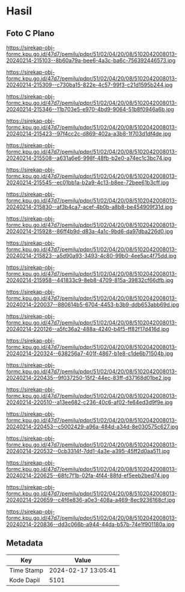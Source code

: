# Hasil

## Foto C Plano

https://sirekap-obj-formc.kpu.go.id/47d7/pemilu/pdpr/51/02/04/20/08/5102042008013-20240214-215103--8b60a79a-bee6-4a3c-ba6c-756392446573.jpg

https://sirekap-obj-formc.kpu.go.id/47d7/pemilu/pdpr/51/02/04/20/08/5102042008013-20240214-215309--c730ba15-822e-4c57-99f3-c21d1595b244.jpg

https://sirekap-obj-formc.kpu.go.id/47d7/pemilu/pdpr/51/02/04/20/08/5102042008013-20240214-215346--11b703e5-e970-4bd9-9064-51b8f0946a6b.jpg

https://sirekap-obj-formc.kpu.go.id/47d7/pemilu/pdpr/51/02/04/20/08/5102042008013-20240214-215423--97f4cc2c-d869-402a-a3b8-1f703d1df4de.jpg

https://sirekap-obj-formc.kpu.go.id/47d7/pemilu/pdpr/51/02/04/20/08/5102042008013-20240214-215508--a631a6e6-998f-48fb-b2e0-a74ec1c3bc74.jpg

https://sirekap-obj-formc.kpu.go.id/47d7/pemilu/pdpr/51/02/04/20/08/5102042008013-20240214-215545--ec01bb1a-b2a9-4c13-b8ee-72bee61b3cff.jpg

https://sirekap-obj-formc.kpu.go.id/47d7/pemilu/pdpr/51/02/04/20/08/5102042008013-20240214-215830--af3b4ca7-acef-4b0b-a8b8-be454909f31d.jpg

https://sirekap-obj-formc.kpu.go.id/47d7/pemilu/pdpr/51/02/04/20/08/5102042008013-20240214-215928--86ff4b9d-d83a-4a1c-9bd6-da97dba226d0.jpg

https://sirekap-obj-formc.kpu.go.id/47d7/pemilu/pdpr/51/02/04/20/08/5102042008013-20240214-215823--a5d90a93-3493-4c80-99b0-4ee5ac4f75dd.jpg

https://sirekap-obj-formc.kpu.go.id/47d7/pemilu/pdpr/51/02/04/20/08/5102042008013-20240214-215958--441833c9-8eb8-4709-815a-39832cf66dfb.jpg

https://sirekap-obj-formc.kpu.go.id/47d7/pemilu/pdpr/51/02/04/20/08/5102042008013-20240214-220037--880614b5-6704-4453-b3b9-ddb653abb69d.jpg

https://sirekap-obj-formc.kpu.go.id/47d7/pemilu/pdpr/51/02/04/20/08/5102042008013-20240214-220126--a5fc36a2-488a-4240-b4f5-ff82f17d416d.jpg

https://sirekap-obj-formc.kpu.go.id/47d7/pemilu/pdpr/51/02/04/20/08/5102042008013-20240214-220324--638256a7-401f-4867-b1e8-c1de6b71504b.jpg

https://sirekap-obj-formc.kpu.go.id/47d7/pemilu/pdpr/51/02/04/20/08/5102042008013-20240214-220435--9f037250-15f2-44ec-83ff-d37168d01be2.jpg

https://sirekap-obj-formc.kpu.go.id/47d7/pemilu/pdpr/51/02/04/20/08/5102042008013-20240214-220510--a13ee682-c236-40c6-af02-fe64ed3d9f9e.jpg

https://sirekap-obj-formc.kpu.go.id/47d7/pemilu/pdpr/51/02/04/20/08/5102042008013-20240214-220453--c5002429-a96a-484d-a34d-8e030575c627.jpg

https://sirekap-obj-formc.kpu.go.id/47d7/pemilu/pdpr/51/02/04/20/08/5102042008013-20240214-220532--0cb3314f-7dd1-4a3e-a395-45ff2d0aa511.jpg

https://sirekap-obj-formc.kpu.go.id/47d7/pemilu/pdpr/51/02/04/20/08/5102042008013-20240214-220625--68fc7f1b-02fa-4f44-88fd-ef5eeb2bed74.jpg

https://sirekap-obj-formc.kpu.go.id/47d7/pemilu/pdpr/51/02/04/20/08/5102042008013-20240214-220659--c4f6e836-a0e3-408a-a469-8ec9236168cf.jpg

https://sirekap-obj-formc.kpu.go.id/47d7/pemilu/pdpr/51/02/04/20/08/5102042008013-20240214-220836--dd3c066b-a944-44da-b57b-74e1f901180a.jpg


## Metadata

| Key        | Value               |
| ---------- | ------------------- |
| Time Stamp | 2024-02-17 13:05:41 |
| Kode Dapil | 5101                |



